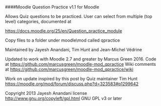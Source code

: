 ####Moodle Question Practice v1.1 for Moodle

Allows Quiz questions to be practiced. User can select from multiple
(top level) categories, documented at

https://docs.moodle.org/25/en/Question_practice_module

Copy files to a folder under moodle\mod called qpractice

Maintained by Jayesh Anandani, Tim Hunt and Jean-Michel Védrine

Updated to work with Moodle 2.7 and greater by Marcus Green 2016.
Code at https://github.com/marcusgreen/moodle-mod_qpractice
Wiki comments at
https://github.com/marcusgreen/moodle-mod_qpractice/wiki

Work on update inspired by this post by Quiz maintainer Tim Hunt
https://moodle.org/mod/forum/discuss.php?d=323583#p1299642

Copyright 2013 Jayesh Anandani
license   http://www.gnu.org/copyleft/gpl.html GNU GPL v3 or later

